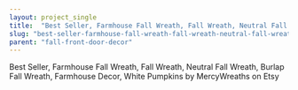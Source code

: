 ```yaml
---
layout: project_single
title:  "Best Seller, Farmhouse Fall Wreath, Fall Wreath, Neutral Fall Wreath, Burlap Fall Wreath, Farmhouse Decor, White Pumpkins"
slug: "best-seller-farmhouse-fall-wreath-fall-wreath-neutral-fall-wreath-burlap-fall-wreath-farmhouse-decor"
parent: "fall-front-door-decor"
---
```

Best Seller, Farmhouse Fall Wreath, Fall Wreath, Neutral Fall Wreath, Burlap Fall Wreath, Farmhouse Decor, White Pumpkins by MercyWreaths on Etsy